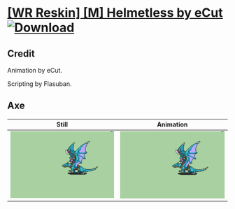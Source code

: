 # [\[WR Reskin\] \[M\] Helmetless by eCut](./) [![Download](https://img.shields.io/badge/Download--red?style=social&logo=github)](https://minhaskamal.github.io/DownGit/#/home?url=https://github.com/Klokinator/FE-Repo/tree/main/Battle%20Animations%2FMounted%20-%20Pegs%2C%20Wyverns%2C%20Griffons%2F%5BWR%20Reskin%5D%20%5BM%5D%20Helmetless%20by%20eCut%2F3.%20Axe)

## Credit

Animation by eCut.

Scripting by Flasuban.

## Axe

| Still | Animation |
| :---: | :-------: |
| ![Axe still](./Axe_000.png) | ![Axe animation](./Axe.gif) |
